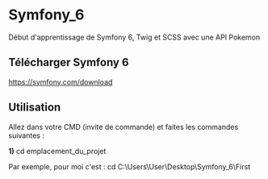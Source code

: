 # Symfony_6
Début d'apprentissage de Symfony 6, Twig et SCSS avec une API Pokemon

## Télécharger Symfony 6

https://symfony.com/download

## Utilisation

Allez dans votre CMD (invite de commande) et faites les commandes suivantes :

**1)** cd emplacement_du_projet

Par exemple, pour moi c'est : cd C:\Users\User\Desktop\Symfony_6\First
